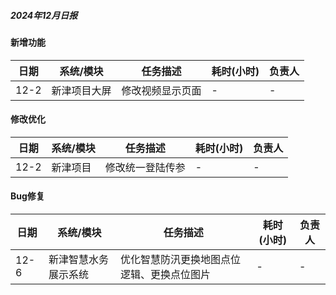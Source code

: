 ##### 2024年12月日报

#### 新增功能
| 日期  | 系统/模块               | 任务描述                                       | 耗时(小时) | 负责人 |
|-------|------------------------|------------------------------------------------|------------|--------|
| 12-2  | 新津项目大屏           | 修改视频显示页面                               | -          | -      |

#### 修改优化
| 日期  | 系统/模块               | 任务描述                                       | 耗时(小时) | 负责人 |
|-------|------------------------|------------------------------------------------|------------|--------|
| 12-2  | 新津项目               | 修改统一登陆传参                               | -          | -      |

#### Bug修复
| 日期  | 系统/模块               | 任务描述                                       | 耗时(小时) | 负责人 |
|-------|------------------------|------------------------------------------------|------------|--------|
| 12-6  | 新津智慧水务展示系统   | 优化智慧防汛更换地图点位逻辑、更换点位图片     | -          | -      |